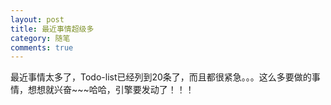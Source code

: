 ```yaml
---
layout: post
title: 最近事情超级多
category: 随笔
comments: true
---
```


最近事情太多了，Todo-list已经列到20条了，而且都很紧急。。。这么多要做的事情，想想就兴奋~~~哈哈，引擎要发动了！！！

